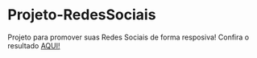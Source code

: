 # Projeto-RedesSociais
Projeto para promover suas Redes Sociais de forma resposiva!
Confira o resultado <a href="https://iasmincqfernandes.github.io/Projeto-RedesSociais/" target="_blank">AQUI!</a>
<style>
a{
text-decoration:none
color:purpose
}
</style
